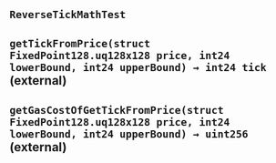 ## `ReverseTickMathTest`






## `getTickFromPrice(struct FixedPoint128.uq128x128 price, int24 lowerBound, int24 upperBound) → int24 tick` (external)







## `getGasCostOfGetTickFromPrice(struct FixedPoint128.uq128x128 price, int24 lowerBound, int24 upperBound) → uint256` (external)










